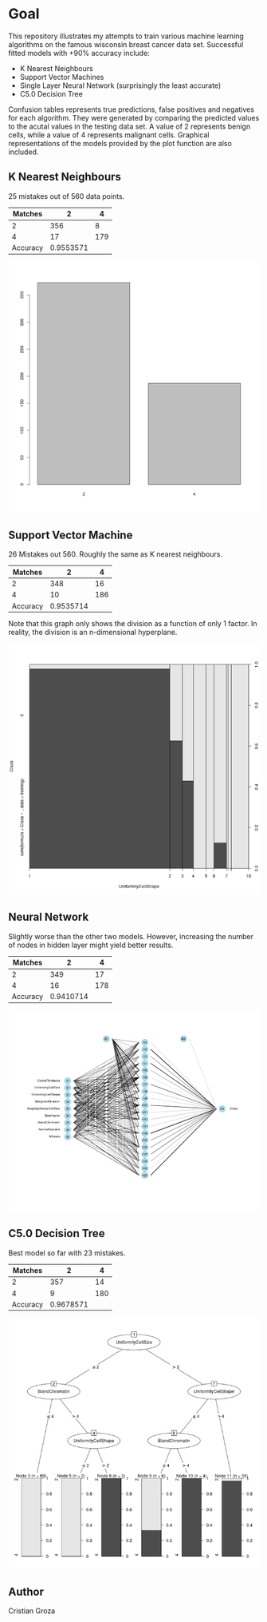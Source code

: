 # Goal
This repository illustrates my attempts to train various machine learning
algorithms on the famous wisconsin breast cancer data set. Successful fitted models
with +90% accuracy include:
+ K Nearest Neighbours
+ Support Vector Machines
+ Single Layer Neural Network (surprisingly the least accurate)
+ C5.0 Decision Tree

Confusion tables represents true predictions, false positives and negatives for
each algorithm. They were generated by comparing the predicted values to the
acutal values in the testing data set.
A value of 2 represents benign cells, while a value of 4 represents malignant cells.
Graphical representations of the models provided by the plot function are also included.

## K Nearest Neighbours
25 mistakes out of 560 data points.

| Matches  |         2 |   4 |
| ---      |     ----- | --- |
| 2        |       356 |   8 |
| 4        |        17 | 179 |
| Accuracy | 0.9553571       |

![Distribution of diagnostics in training set.](./knnModel.png)

## Support Vector Machine
26 Mistakes out 560. Roughly the same as K nearest neighbours.

| Matches  |         2 |   4 |
| ---      |       --- |  -- |
| 2        |       348 |  16 |
| 4        |        10 | 186 |
| Accuracy | 0.9535714       |


Note that this graph only shows the division as a function of only 1 factor. In
reality, the division is an n-dimensional hyperplane.

![Diagnostic vs Cell Shape Uniformity](./svnModel.png)

## Neural Network
Slightly worse than the other two models. However, increasing the number of
nodes in hidden layer might yield better results.

| Matches  |         2 |     4 |
| ---      |       --- | ----- |
| 2        |       349 |    17 |
| 4        |        16 |   178 |
| Accuracy | 0.9410714         |

![Topology of Neural Network](./nnModel.png)

## C5.0 Decision Tree
Best model so far with 23 mistakes. 

| Matches  |         2 |   4 |
| ---      |       --- | --- |
| 2        |       357 |  14 |
| 4        |         9 | 180 |
| Accuracy | 0.9678571       |

![Decision Tree Graph](./c50Model.png)

## Author
Cristian Groza
